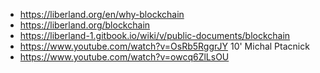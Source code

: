 
* https://liberland.org/en/why-blockchain
* https://liberland.org/blockchain
* https://liberland-1.gitbook.io/wiki/v/public-documents/blockchain
* https://www.youtube.com/watch?v=OsRb5RggrJY 10' Michal Ptacnick
* https://www.youtube.com/watch?v=owcq6ZlLsOU
<br>
